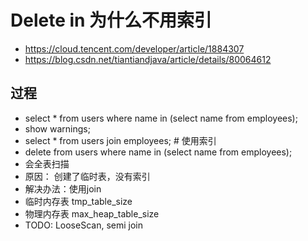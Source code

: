 # Delete in 为什么不用索引
- https://cloud.tencent.com/developer/article/1884307
- https://blog.csdn.net/tiantiandjava/article/details/80064612

## 过程
- select * from users where name in (select name from employees);
- show warnings;
- select * from users join employees;  # 使用索引
- delete from users where name in (select name from employees);
- 会全表扫描
- 原因： 创建了临时表，没有索引
- 解决办法：使用join
- 临时内存表 tmp_table_size 
- 物理内存表  max_heap_table_size
- TODO: LooseScan, semi join
